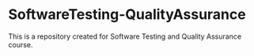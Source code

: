 # SoftwareTesting-QualityAssurance
This is a repository created for Software Testing and Quality Assurance course. 
